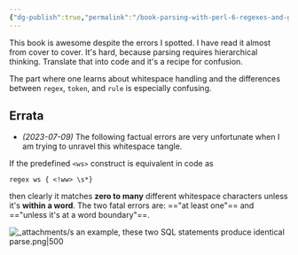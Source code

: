```yaml
---
{"dg-publish":true,"permalink":"/book-parsing-with-perl-6-regexes-and-grammars-2017-moritz-lenz-apress/","noteIcon":"2","created":"","updated":""}
---
```


This book is awesome despite the errors I spotted. I have read it almost from cover to cover. It's hard, because parsing requires hierarchical thinking. Translate that into code and it's a recipe for confusion.

The part where one learns about whitespace handling and the differences between `regex`, `token`, and `rule` is especially confusing. 

## Errata

* *(2023-07-09)* The following factual errors are very unfortunate when I am trying to unravel this whitespace tangle. 

If the predefined `<ws>` construct is equivalent in code as
```
regex ws { <!ww> \s*}
```
then clearly it matches **zero to many** different whitespace characters unless it's **within a word**. The two fatal errors are: =="at least one"== and =="unless it's at a word boundary"==.

![_attachments/s an example, these two SQL statements produce identical parse.png|500](/img/user/_attachments/s%20an%20example,%20these%20two%20SQL%20statements%20produce%20identical%20parse.png)